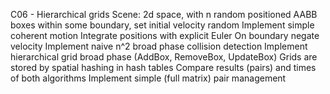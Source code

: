C06 - Hierarchical grids
Scene: 2d space, with n random positioned AABB boxes within some boundary, set initial velocity random
Implement simple coherent motion
Integrate positions with explicit Euler
On boundary negate velocity
Implement naive n^2 broad phase collision detection
Implement hierarchical grid broad phase (AddBox, RemoveBox, UpdateBox)
Grids are stored by spatial hashing in hash tables
Compare results (pairs) and times of both algorithms
Implement simple (full matrix) pair management
